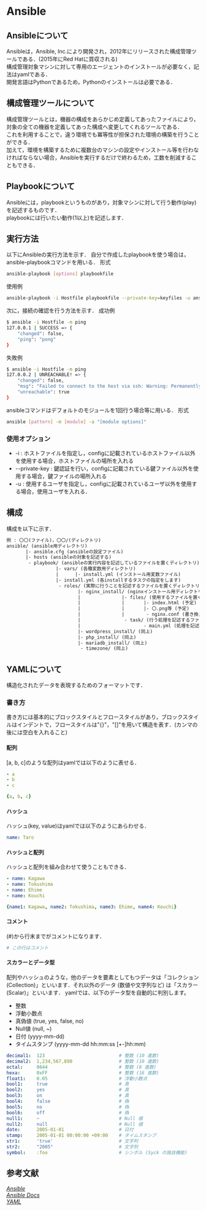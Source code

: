 # Ansible

## Ansibleについて

Ansibleは，Ansible, Inc.により開発され，2012年にリリースされた構成管理ツールである．(2015年にRed Hatに買収される)  
構成管理対象マシンに対して専用のエージェントのインストールが必要なく，記法はyamlである．  
開発言語はPythonであるため，Pythonのインストールは必要である．  

## 構成管理ツールについて

構成管理ツールとは，機器の構成をあらかじめ定義してあったファイルにより，対象の全ての機器を定義してあった構成へ変更してくれるツールである．  
これを利用することで，違う環境でも冪等性が担保された環境の構築を行うことができる．  
加えて，環境を構築するために複数台のマシンの設定やインストール等を行わなければならない場合，Ansibleを実行するだけで終わるため，工数を削減することもできる．  

## Playbookについて

Ansibleには，playbookというものがあり，対象マシンに対して行う動作(play)を記述するものです．  
playbookには行いたい動作(1以上)を記述します．

## 実行方法

以下にAnsibleの実行方法を示す．
自分で作成したplaybookを使う場合は，ansible-playbookコマンドを用いる．
形式

```bash
ansible-playbook [options] playbookfile
```

使用例

```bash
ansible-playbook -i Hostfile playbookfile --private-key=keyfiles -u ansible
```

次に，接続の確認を行う方法を示す．
成功例

```bash
$ ansible -i Hostfile -m ping
127.0.0.1 | SUCCESS => {
    "changed": false,
    "ping": "pong"
}
```

失敗例

```bash
$ ansible -i Hostfile -m ping
127.0.0.2 | UNREACHABLE! => {
    "changed": false,
    "msg": "Failed to connect to the host via ssh: Warning: Permanently added '127.0.0.2' (ECDSA) to the list of known hosts.\r\nhata@127.0.0.2: Permission denied (publickey).\r\n",
    "unreachable": true
}
```

ansibleコマンドはデフォルトのモジュールを1回行う場合等に用いる．
形式

```bash
ansible [pattern] -m [module] -a "[module options]"
```

### 使用オプション

- -i : ホストファイルを指定し，configに記載されているホストファイル以外を使用する場合，ホストファイルの場所を入れる
- --private-key : 鍵認証を行い，configに記載されている鍵ファイル以外を使用する場合，鍵ファイルの場所入れる
- -u : 使用するユーザを指定し，configに記載されているユーザ以外を使用する場合，使用ユーザを入れる．

## 構成

構成を以下に示す．

```txt
例 : 〇〇(ファイル)，〇〇/(ディレクトリ)
ansible/ (ansible用ディレクトリ)
       |- ansible.cfg (ansibleの設定ファイル)
       |- hosts (ansibleの対象を記述する)
        - playbook/ (ansibleの実行内容を記述しているファイルを置くディレクトリ)
                  |- vars/ (各種変数用ディレクトリ)
                  |      |- install.yml (インストール用変数ファイル)
                  |- install.yml (各installするタスクの指定をします)
                   - roles/ (実際に行うことを記述するファイルを置くディレクトリ)
                          |- nginx_install/ (nginxインストール用ディレクトリ)
                          |               |- files/ (使用するファイルを置くディレクトリ)
                          |               |       |- index.html (予定)
                          |               |       |- 〇.png等 (予定)
                          |               |        - nginx.conf (書き換えたnginxの設定ファイル)
                          |                - task/ (行う処理を記述するファイルを置くディレクトリ)
                          |                       - main.yml (処理を記述)
                          |- wordpress_install/ (同上)
                          |- php_install/ (同上)
                          |- mariadb_install/ (同上)
                           - timezone/ (同上)
```

## YAMLについて

構造化されたデータを表現するためのフォーマットです．

### 書き方

書き方には基本的にブロックスタイルとフロースタイルがあり，ブロックスタイルはインデントで，フロースタイルは"{}"，"[]"を用いて構造を表す．(カンマの後には空白を入れること)

#### 配列

[a, b, c]のような配列はyamlでは以下のように表せる．

```yaml
- a
- b
- c

{a, b, c}
```

#### ハッシュ

ハッシュ(key, value)はyamlでは以下のようにあらわせる．

```yaml
name: Taro
```

#### ハッシュと配列

ハッシュと配列を組み合わせて使うこともできる．

```yaml
- name: Kagawa
- name: Tokushima
- name: Ehime
- name: Kouchi

{name1: Kagawa, name2: Tokushima, name3: Ehime, name4: Kouchi}
```

#### コメント

(#)から行末までがコメントになります．

```yaml
# この行はコメント
```

#### スカラーとデータ型

配列やハッシュのような，他のデータを要素としてもつデータは「コレクション (Collection)」といいます．それ以外のデータ (数値や文字列など) は「スカラー (Scalar)」といいます．
yamlでは、以下のデータ型を自動的に判別します。

- 整数
- 浮動小数点
- 真偽値 (true, yes, false, no)
- Null値 (null, ~)
- 日付 (yyyy-mm-dd)
- タイムスタンプ (yyyy-mm-dd hh:mm:ss [+-]hh:mm)

```yaml
decimal1:  123                           # 整数 (10 進数)
decimal2:  1,234,567,890                 # 整数 (10 進数)
octal:     0644                          # 整数 (8 進数)
hexa:      0xFF                          # 整数 (16 進数)
float1:    0.05                          # 浮動小数点
bool1:     true                          # 真
bool2:     yes                           # 真
bool3:     on                            # 真
bool4:     false                         # 偽
bool5:     no                            # 偽
bool6:     off                           # 偽
null1:     ~                             # Null 値
null2:     null                          # Null 値
date:      2005-01-01                    # 日付
stamp:     2005-01-01 00:00:00 +09:00    # タイムスタンプ
str1:      'true'                        # 文字列
str2:      "2005"                        # 文字列
symbol:    :foo                          # シンボル (Syck の独自機能)
```

## 参考文献

[*Ansible*](https://www.ansible.com/)  
[*Ansible Docs*](https://docs.ansible.com/index.html)  
[*YAML*](https://magazine.rubyist.net/articles/0009/0009-YAML.html)

